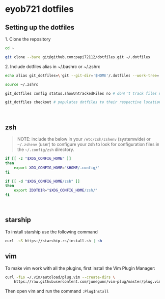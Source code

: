 # eyob721 dotfiles

## Setting up the dotfiles

1\. Clone the repository

```sh
cd ~
```

```sh
git clone --bare git@github.com:papi72112/dotfiles.git ~/.dotfiles
```

2\. Include dotfiles alias in ~/.bashrc or ~/.zshrc

```sh
echo alias git_dotfiles=\'git --git-dir='$HOME'/.dotfiles --work-tree='$HOME'\' >> .zshrc
```

```sh
source ~/.zshrc
```

```sh
git_dotfiles config status.showUntrackedFiles no # don\'t track files noting $HOME work-tree
```

```sh
git_dotfiles checkout # populates dotfiles to their respective locations
```

&#160;

## zsh

> NOTE: include the below in your `/etc/zsh/zshenv` (systemwide) or `~/.zshenv` (user) to configure your zsh to look for configuration files in the `~/.config/zsh` directory.

```sh
if [[ -z "$XDG_CONFIG_HOME" ]]
then
    export XDG_CONFIG_HOME="$HOME/.config/"
fi

if [[ -d "$XDG_CONFIG_HOME/zsh" ]]
then
    export ZDOTDIR="$XDG_CONFIG_HOME/zsh/"
fi
```

&#160;

## starship

To install starship use the following command

```sh
curl -sS https://starship.rs/install.sh | sh
```

## vim

To make vim work with all the plugins, first install the Vim Plugin Manager:

```sh
curl -fLo ~/.vim/autoload/plug.vim --create-dirs \
    https://raw.githubusercontent.com/junegunn/vim-plug/master/plug.vim
```

Then open vim and run the command `:PlugInstall`

